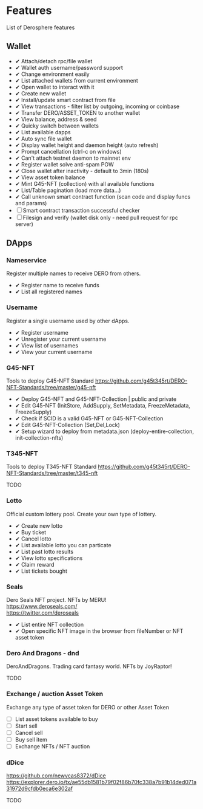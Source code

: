 # Features

List of Derosphere features

## Wallet

- ✔ Attach/detach rpc/file wallet
- ✔ Wallet auth username/password support
- ✔ Change environment easily
- ✔ List attached wallets from current environment
- ✔ Open wallet to interact with it
- ✔ Create new wallet
- ✔ Install/update smart contract from file
- ✔ View transactions - filter list by outgoing, incoming or coinbase
- ✔ Transfer DERO/ASSET_TOKEN to another wallet
- ✔ View balance, address & seed
- ✔ Quicky switch between wallets
- ✔ List available dapps
- ✔ Auto sync file wallet
- ✔ Display wallet height and daemon height (auto refresh)
- ✔ Prompt cancellation (ctrl-c on windows)
- ✔ Can't attach testnet daemon to mainnet env
- ✔ Register wallet solve anti-spam POW
- ✔ Close wallet after inactivity - default to 3min (180s)
- ✔ View asset token balance
- ✔ Mint G45-NFT (collection) with all available functions
- ✔ List/Table pagination (load more data...)
- ✔ Call unknown smart contract function (scan code and display funcs and params)
- ☐ Smart contract transaction successful checker
- ☐ Filesign and verify (wallet disk only - need pull request for rpc server)

## DApps

### Nameservice

Register multiple names to receive DERO from others.

- ✔ Register name to receive funds
- ✔ List all registered names

### Username

Register a single username used by other dApps.

- ✔ Register username
- ✔ Unregister your current username
- ✔ View list of usernames
- ✔ View your current username

### G45-NFT

Tools to deploy G45-NFT Standard
<https://github.com/g45t345rt/DERO-NFT-Standards/tree/master/g45-nft>  

- ✔ Deploy G45-NFT and G45-NFT-Collection | public and private
- ✔ Edit G45-NFT (InitStore, AddSupply, SetMetadata, FreezeMetadata, FreezeSupply)
- ✔ Check if SCID is a valid G45-NFT or G45-NFT-Collection
- ✔ Edit G45-NFT-Collection (Set,Del,Lock)
- ✔ Setup wizard to deploy from metadata.json (deploy-entire-collection, init-collection-nfts)

### T345-NFT

Tools to deploy T345-NFT Standard
<https://github.com/g45t345rt/DERO-NFT-Standards/tree/master/t345-nft>  

TODO  

### Lotto

Official custom lottery pool. Create your own type of lottery.

- ✔ Create new lotto
- ✔ Buy ticket
- ✔ Cancel lotto
- ✔ List available lotto you can particate
- ✔ List past lotto results
- ✔ View lotto specifications
- ✔ Claim reward
- ✔ List tickets bought

### Seals

Dero Seals NFT project. NFTs by MERU!  
<https://www.deroseals.com/>  
<https://twitter.com/deroseals>  

- ✔ List entire NFT collection
- ✔ Open specific NFT image in the browser from fileNumber or NFT asset token

### Dero And Dragons - dnd

DeroAndDragons. Trading card fantasy world. NFTs by JoyRaptor!

TODO  

### Exchange / auction Asset Token

Exchange any type of asset token for DERO or other Asset Token

- ☐ List asset tokens available to buy
- ☐ Start sell
- ☐ Cancel sell
- ☐ Buy sell item
- ☐ Exchange NFTs / NFT auction

### dDice

<https://github.com/newvcas8372/dDice>  
<https://explorer.dero.io/tx/ae55db1581b79f02f86b70fc338a7b91b14ded071a31972d9cfdb0eca6e302af>  

TODO
